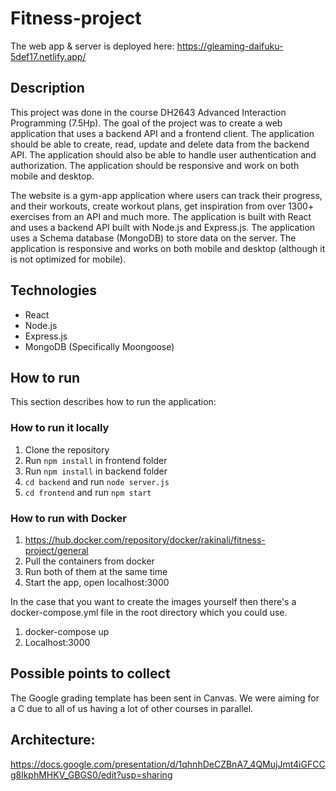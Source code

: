 # Fitness-project

The web app & server is deployed here: https://gleaming-daifuku-5def17.netlify.app/

## Description

This project was done in the course DH2643 Advanced Interaction Programming (7.5Hp). The goal of the project was to create a web application that uses a backend API and a frontend client. The application should be able to create, read, update and delete data from the backend API. The application should also be able to handle user authentication and authorization. The application should be responsive and work on both mobile and desktop.

The website is a gym-app application where users can track their progress, and their workouts, create workout plans, get inspiration from over 1300+ exercises from an API and much more. The application is built with React and uses a backend API built with Node.js and Express.js. The application uses a Schema database (MongoDB) to store data on the server. The application is responsive and works on both mobile and desktop (although it is not optimized for mobile).

## Technologies

- React
- Node.js
- Express.js
- MongoDB (Specifically Moongoose)

## How to run

This section describes how to run the application:

### How to run it locally

1. Clone the repository
2. Run `npm install` in frontend folder
3. Run `npm install` in backend folder
4. `cd backend` and run `node server.js`
5. `cd frontend` and run `npm start`

### How to run with Docker

1. https://hub.docker.com/repository/docker/rakinali/fitness-project/general
2. Pull the containers from docker
3. Run both of them at the same time
4. Start the app, open localhost:3000

In the case that you want to create the images yourself then there's a docker-compose.yml file in the root directory which you could use.

1. docker-compose up
2. Localhost:3000

## Possible points to collect

The Google grading template has been sent in Canvas. We were aiming for a C due to all of us having a lot of other courses in parallel.

## Architecture:

https://docs.google.com/presentation/d/1qhnhDeCZBnA7_4QMujJmt4iGFCCg8lkphMHKV_GBGS0/edit?usp=sharing
